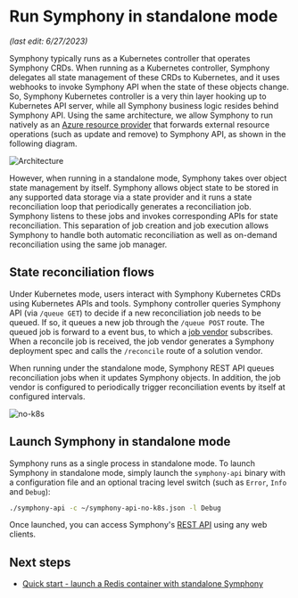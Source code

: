 # Run Symphony in standalone mode

_(last edit: 6/27/2023)_

Symphony typically runs as a Kubernetes controller that operates Symphony CRDs. When running as a Kubernetes controller, Symphony delegates all state management of these CRDs to Kubernetes, and it uses webhooks to invoke Symphony API when the state of these objects change. So, Symphony Kubernetes controller is a very thin layer hooking up to Kubernetes API server, while all Symphony business logic resides behind Symphony API. Using the same architecture, we allow Symphony to run natively as an [Azure resource provider](https://learn.microsoft.com/azure/azure-resource-manager/management/resource-providers-and-types) that forwards external resource operations (such as update and remove) to Symphony API, as shown in the following diagram.

![Architecture](../images/architecture.png)

However, when running in a standalone mode, Symphony takes over object state management by itself. Symphony allows object state to be stored in any supported data storage via a state provider and it runs a state reconciliation loop that periodically generates a reconciliation job. Symphony listens to these jobs and invokes corresponding APIs for state reconciliation. This separation of job creation and job execution allows Symphony to handle both automatic reconciliation as well as on-demand reconciliation using the same job manager.

## State reconciliation flows

Under Kubernetes mode, users interact with Symphony Kubernetes CRDs using Kubernetes APIs and tools. Symphony controller queries Symphony API (via `/queue GET`) to decide if a new reconciliation job needs to be queued. If so, it queues a new job through the `/queue POST` route. The queued job is forward to a event bus, to which a [job vendor](../vendors/job.md) subscribes. When a reconcile job is received, the job vendor generates a Symphony deployment spec and calls the `/reconcile` route of a solution vendor.

When running under the standalone mode, Symphony REST API queues reconciliation jobs when it updates Symphony objects. In addition, the job vendor is configured to periodically trigger reconciliation events by itself at configured intervals.

![no-k8s](../images/no-k8s.png)

## Launch Symphony in standalone mode

Symphony runs as a single process in standalone mode. To launch Symphony in standalone mode, simply launch the `symphony-api` binary with a configuration file and an optional tracing level switch (such as `Error`, `Info` and `Debug`):

```bash
./symphony-api -c ~/symphony-api-no-k8s.json -l Debug
```

Once launched, you can access Symphony's [REST API](../api/_overview.md) using any web clients.

## Next steps

* [Quick start - launch a Redis container with standalone Symphony](../get-started/deploy_redis_no_k8s.md)